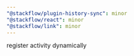 ```yaml
---
"@stackflow/plugin-history-sync": minor
"@stackflow/react": minor
"@stackflow/link": minor
---
```


register activity dynamically
